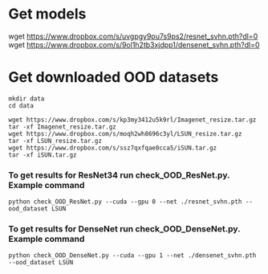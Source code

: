 # Get models 
wget https://www.dropbox.com/s/uvgpgy9pu7s9ps2/resnet_svhn.pth?dl=0
wget https://www.dropbox.com/s/9ol1h2tb3xjdpp1/densenet_svhn.pth?dl=0

# Get downloaded OOD datasets 
    mkdir data
    cd data

    wget https://www.dropbox.com/s/kp3my3412u5k9rl/Imagenet_resize.tar.gz
    tar -xf Imagenet_resize.tar.gz 
    wget https://www.dropbox.com/s/moqh2wh8696c3yl/LSUN_resize.tar.gz
    tar -xf LSUN_resize.tar.gz 
    wget https://www.dropbox.com/s/ssz7qxfqae0cca5/iSUN.tar.gz
    tar -xf iSUN.tar.gz 

### To get results for ResNet34 run check_OOD_ResNet.py. Example command
    python check_OOD_ResNet.py --cuda --gpu 0 --net ./resnet_svhn.pth --ood_dataset LSUN 
### To get results for DenseNet run check_OOD_DenseNet.py. Example command
    python check_OOD_DenseNet.py --cuda --gpu 1 --net ./densenet_svhn.pth --ood_dataset LSUN 